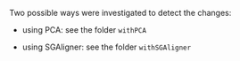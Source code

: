 Two possible ways were investigated to detect the changes:

- using PCA: see the folder `withPCA`

- using SGAligner: see the folder `withSGAligner`